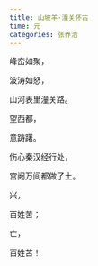 ```yaml
---
title: 山坡羊·潼关怀古
time: 元
categories: 张养浩
---
```


峰峦如聚，

波涛如怒，

山河表里潼关路。
<!-- more -->

望西都，

意踌躇。

伤心秦汉经行处，

宫阙万间都做了土。

兴，

百姓苦；

亡，

百姓苦！